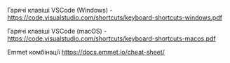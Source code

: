Гарячі клавіші VSCode (Windows) - https://code.visualstudio.com/shortcuts/keyboard-shortcuts-windows.pdf

Гарячі клавіші VSCode (macOS) - https://code.visualstudio.com/shortcuts/keyboard-shortcuts-macos.pdf

Emmet комбінації https://docs.emmet.io/cheat-sheet/